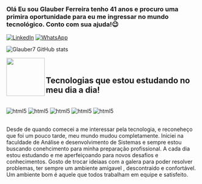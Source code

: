 ### Olá Eu sou Glauber Ferreira tenho 41 anos e procuro uma primira oportunidade  para eu me ingressar no mundo tecnológico. Conto com sua ajuda!😉

[![LinkedIn](https://img.shields.io/badge/LinkedIn-0077B5?style=for-the-badge&logo=linkedin&logoColor=white)](https://www.linkedin.com/in/glauber-ferreira-a314b867)
[![WhatsApp](https://img.shields.io/badge/WhatsApp-25D366?style=for-the-badge&logo=whatsapp&logoColor=white)](https://wa.me/5519992948329)


![Glauber7 GitHub stats](https://github-readme-stats.vercel.app/api?username=Glauber7&show_icons=true&theme=dracula)
<div>  
  <img align="left" height="100em" src="https://github-readme-stats.vercel.app/api/top-langs/?username=Glauber7&layout=compact&langs_count=16&theme=dracula"/>
</div>
<br/>

## Tecnologias  que estou estudando no meu dia a dia!


<div style="display: inline_block "><br/>
    <img aline="center" alt="html5" src="https://img.shields.io/badge/HTML5-E34F26?style=for-the-badge&logo=html5&logoColor=white"/>
    <img aline="center" alt="html5" src="https://img.shields.io/badge/CSS3-1572B6?style=for-the-badge&logo=css3&logoColor=white"/>
    <img aline="center" alt="html5" src="https://img.shields.io/badge/JavaScript-323330?style=for-the-badge&logo=javascript&logoColor=F7DF1E"/>
    <img aline="center" alt="html5" src="https://img.shields.io/badge/MySQL-00000F?style=for-the-badge&logo=mysql&logoColor=white"/>   
    <img aline = "center" alt = "html5" src = "https://img.shields.io/badge/Python-14354C?style=for-the-badge&logo=python&logoColor=white"/>
<div/><br/>
  
Desde de quando comecei a me interessar pela tecnologia, e reconeheço que foi um pouco tarde, meu mundo mudou completamente.
Iniciei na faculdade de Análise e desenvolvimento de Sistemas e sempre estou buscando conehcimento para minha preparação profissional.
A  cada dia estou estudando e me aperfeiçoando para novos desafios e conhecimentos.
Gosto de trocar ideiaas com  a  galera para poder resolver problemas, ter sempre um ambiente amígavel , descontraido e confortável.
Um ambiente bom é aquele que todos trabalham em equipe e satisfeito.

